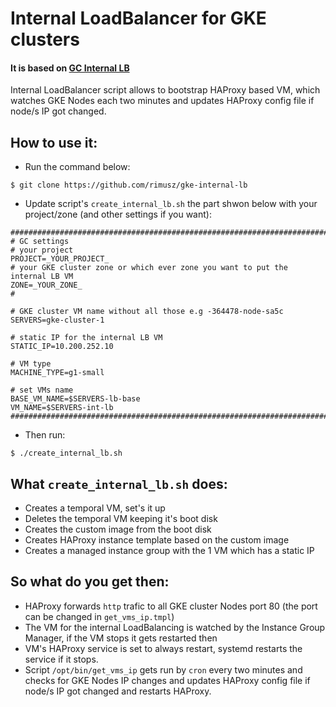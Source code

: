 # Internal LoadBalancer for GKE clusters

#### It is based on [GC Internal LB](https://cloud.google.com/solutions/internal-load-balancing-haproxy)

Internal LoadBalancer script allows to bootstrap HAProxy based VM, which watches 
GKE Nodes each two minutes and updates HAProxy config file if node/s IP got changed.

How to use it:
---

- Run the command below:

```
$ git clone https://github.com/rimusz/gke-internal-lb
```
- Update script's `create_internal_lb.sh` the part shwon below with your project/zone (and other settings if you want):

```
##############################################################################
# GC settings
# your project
PROJECT=_YOUR_PROJECT_
# your GKE cluster zone or which ever zone you want to put the internal LB VM
ZONE=_YOUR_ZONE_
#

# GKE cluster VM name without all those e.g -364478-node-sa5c
SERVERS=gke-cluster-1

# static IP for the internal LB VM
STATIC_IP=10.200.252.10

# VM type
MACHINE_TYPE=g1-small

# set VMs name
BASE_VM_NAME=$SERVERS-lb-base
VM_NAME=$SERVERS-int-lb
##############################################################################
```
- Then run:

```
$ ./create_internal_lb.sh
```

What `create_internal_lb.sh` does:
---

- Creates a temporal VM, set's it up
- Deletes the temporal VM keeping it's boot disk
- Creates the custom image from the boot disk
- Creates HAProxy instance template based on the custom image
- Creates a managed instance group with the 1 VM which has a static IP

So what do you get then:
---
- HAProxy forwards `http` trafic to all GKE cluster Nodes port 80 (the port can be changed in `get_vms_ip.tmpl`)
- The VM for the internal LoadBalancing is watched by the Instance Group Manager, if the VM stops it gets restarted then
- VM's HAProxy service is set to always restart, systemd restarts the service if it stops.
- Script `/opt/bin/get_vms_ip` gets run by `cron` every two minutes and checks for GKE Nodes IP changes and updates HAProxy config file if node/s IP got changed and restarts HAProxy.



